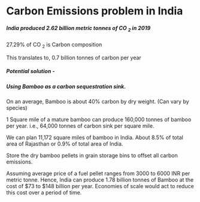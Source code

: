 # Carbon Emissions problem in India

##### India produced 2.62 billion metric tonnes of CO <sub>2</sub> in 2019

27.29% of CO <sub>2</sub> is Carbon composition

This translates to, 0.7 billion tonnes of carbon per year

##### Potential solution -
##### Using Bamboo as a carbon sequestration sink.

On an average, Bamboo is about 40% carbon by dry weight. (Can vary by species)

1 Square mile of a mature bamboo can produce 160,000 tonnes of bamboo per year.
i.e., 64,000 tonnes of carbon sink per square mile.

We can plan 11,172 square miles of bamboo in India. 
About 8.5% of total area of Rajasthan or 0.9% of total area of India.

Store the dry bamboo pellets in grain storage bins to offset all carbon emissions. 

Assuming average price of a fuel pellet ranges from 3000 to 6000 INR per metric tonne.
Hence, India can produce 1.78 billion tonnes of Bamboo at the cost of $73 to $148 billion per year. 
Economies of scale would act to reduce this cost over a period of time. 